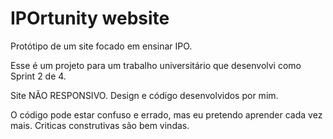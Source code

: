 # IPOrtunity website

Protótipo de um site focado em ensinar IPO.

Esse é um projeto para um trabalho universitário que desenvolvi como Sprint 2 de 4.

Site NÃO RESPONSIVO. 
Design e código desenvolvidos por mim.

O código pode estar confuso e errado, mas eu pretendo aprender cada vez mais. Criticas construtivas são bem vindas.
